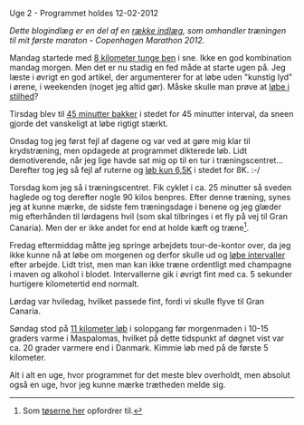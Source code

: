Uge 2 - Programmet holdes
12-02-2012


*Dette blogindlæg er en del af en [række indlæg](/marathon.html), som omhandler træningen til mit første maraton - Copenhagen Marathon 2012.*

Mandag startede med [8 kilometer tunge ben](http://connect.garmin.com/activity/147673152) i sne. Ikke en god kombination mandag morgen. Men det er nu stadig en fed måde at starte ugen på. Jeg læste i øvrigt en god artikel, der argumenterer for at løbe uden "kunstig lyd" i ørene, i weekenden (noget jeg altid gør). Måske skulle man prøve at [løbe i stilhed][stilhed]?

Tirsdag blev til [45 minutter bakker](http://connect.garmin.com/activity/147801097) i stedet for 45 minutter interval, da sneen gjorde det vanskeligt at løbe rigtigt stærkt.

Onsdag tog jeg først fejl af dagene og var ved at gøre mig klar til krydstræning, men opdagede at programmet dikterede løb. Lidt demotiverende, når jeg lige havde sat mig op til en tur i træningscentret... Derefter tog jeg så fejl af ruterne og [løb kun 6,5K](http://connect.garmin.com/activity/148023809) i stedet for 8K. :-/

Torsdag kom jeg så i træningscentret. Fik cyklet i ca. 25 minutter så sveden haglede og tog derefter nogle 90 kilos benpres. Efter denne træning, synes jeg at kunne mærke, de sidste fem træningsdage i benene og jeg glæder mig efterhånden til lørdagens hvil (som skal tilbringes i et fly på vej til Gran Canaria). Men der er ikke andet for end at holde kæft og træne[^2].

Fredag eftermiddag måtte jeg springe arbejdets tour-de-kontor over, da jeg ikke kunne nå at løbe om morgenen og derfor skulle ud og [løbe intervaller](http://connect.garmin.com/activity/148542821) efter arbejde. Lidt trist, men man kan ikke træne ordentligt med champagne i maven og alkohol i blodet. Intervallerne gik i øvrigt fint med ca. 5 sekunder hurtigere kilometertid end normalt.

Lørdag var hviledag, hvilket passede fint, fordi vi skulle flyve til Gran Canaria.

Søndag stod på [11 kilometer løb](http://connect.garmin.com/activity/149356842) i solopgang før morgenmaden i 10-15 graders varme i Maspalomas, hvilket på dette tidspunkt af døgnet vist var ca. 20 grader varmere end i Danmark. Kimmie løb med på de første 5 kilometer.

Alt i alt en uge, hvor programmet for det meste blev overholdt, men absolut også en uge, hvor jeg kunne mærke trætheden melde sig.

[^2]: Som [tøserne her][traen] opfordrer til.   

[stilhed]: http://www.staticmade.com/running-in-silence/   
[traen]: http://iform.dk/blog/hold-kaeft-og-traen-0   
